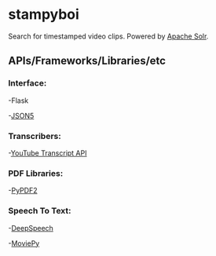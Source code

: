 # stampyboi
Search for timestamped video clips. Powered by [Apache Solr](https://lucene.apache.org/solr/).

## APIs/Frameworks/Libraries/etc
### Interface:

-Flask

-[JSON5](https://json5.org/)

### Transcribers:

-[YouTube Transcript API](https://github.com/jdepoix/youtube-transcript-api)

### PDF Libraries:

-[PyPDF2](http://pybrary.net/pyPdf/pythondoc-pyPdf.pdf.html)

### Speech To Text:

-[DeepSpeech](https://deepspeech.readthedocs.io/en/v0.7.3/?badge=latest)

-[MoviePy](https://zulko.github.io/moviepy/ref/ref.html)
